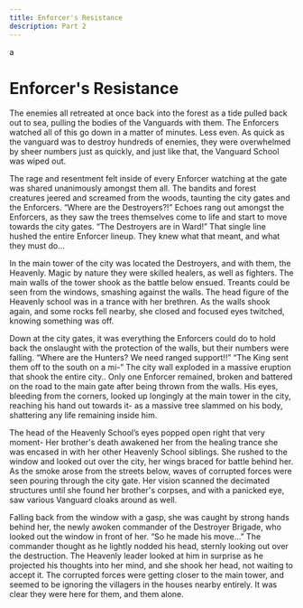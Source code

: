 ```yaml
---
title: Enforcer's Resistance
description: Part 2
---
```

a

# Enforcer's Resistance

The enemies all retreated at once back into the forest as a tide pulled back out to sea, pulling the bodies of the Vanguards with them. The Enforcers watched all of this go down in a matter of minutes. Less even. As quick as the vanguard was to destroy hundreds of enemies, they were overwhelmed by sheer numbers just as quickly, and just like that, the Vanguard School was wiped out.

The rage and resentment felt inside of every Enforcer watching at the gate was shared unanimously amongst them all. The bandits and forest creatures jeered and screamed from the woods, taunting the city gates and the Enforcers. “Where are the Destroyers?!” Echoes rang out amongst the Enforcers, as they saw the trees themselves come to life and start to move towards the city gates. “The Destroyers are in Ward!” That single line hushed the entire Enforcer lineup. They knew what that meant, and what they must do…

In the main tower of the city was located the Destroyers, and with them, the Heavenly. Magic by nature they were skilled healers, as well as fighters. The main walls of the tower shook as the battle below ensued. Treants could be seen from the windows, smashing against the walls. The head figure of the Heavenly school was in a trance with her brethren. As the walls shook again, and some rocks fell nearby, she closed and focused eyes twitched, knowing something was off.

Down at the city gates, it was everything the Enforcers could do to hold back the onslaught with the protection of the walls, but their numbers were falling. “Where are the Hunters? We need ranged support!!” “The King sent them off to the south on a mi-” The city wall exploded in a massive eruption that shook the entire city.. Only one Enforcer remained, broken and battered on the road to the main gate after being thrown from the walls. His eyes, bleeding from the corners, looked up longingly at the main tower in the city, reaching his hand out towards it- as a massive tree slammed on his body, shattering any life remaining inside him.

The head of the Heavenly School’s eyes popped open right that very moment- Her brother's death awakened her from the healing trance she was encased in with her other Heavenly School siblings. She rushed to the window and looked out over the city, her wings braced for battle behind her. As the smoke arose from the streets below, waves of corrupted forces were seen pouring through the city gate. Her vision scanned the decimated structures until she found her brother's corpses, and with a panicked eye, saw various Vanguard cloaks around as well.

Falling back from the window with a gasp, she was caught by strong hands behind her, the newly awoken commander of the Destroyer Brigade, who looked out the window in front of her. “So he made his move…” The commander thought as he lightly nodded his head, sternly looking out over the destruction. The Heavenly leader looked at him in surprise as he projected his thoughts into her mind, and she shook her head, not waiting to accept it. The corrupted forces were getting closer to the main tower, and seemed to be ignoring the villagers in the houses nearby entirely. It was clear they were here for them, and them alone.